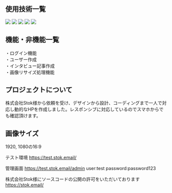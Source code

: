 ## 使用技術一覧
<p style="display: inline">
<img src="https://img.shields.io/badge/-Laravel-E74430.svg?logo=laravel&style=plastic">
<img src="https://img.shields.io/badge/-Javascript-F7DF1E.svg?logo=javascript&style=plastic">
<img src="https://img.shields.io/badge/-Jquery-0769AD.svg?logo=jquery&style=plastic">
<img src="https://img.shields.io/badge/-Mysql-4479A1.svg?logo=mysql&style=plastic">
<img src="https://img.shields.io/badge/-Docker-1488C6.svg?logo=docker&style=plastic">
</p>

## 機能・非機能一覧
・ログイン機能<br>
・ユーザー作成<br>
・インタビュー記事作成<br>
・画像リサイズ処理機能

## プロジェクトについて

株式会社Stok様から依頼を受け、デザインから設計、コーディングまで一人で対応し動的なHPを作成しました。レスポンシブに対応しているのでスマホからでも確認頂けます。

## 画像サイズ
1920, 1080の16:9


テスト環境
https://test.stok.email/

管理画面
https://test.stok.email/admin
user:test
password:password123

株式会社Stok様にソースコードの公開の許可をいただいております
https://stok.email/
